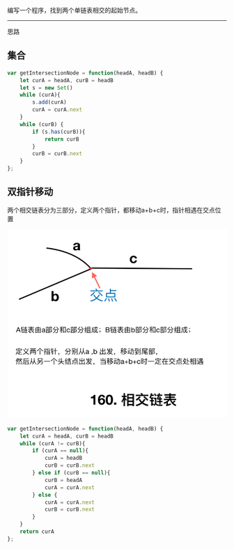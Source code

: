 编写一个程序，找到两个单链表相交的起始节点。

---

思路

## 集合

```javascript
var getIntersectionNode = function(headA, headB) {
    let curA = headA, curB = headB
    let s = new Set()
    while (curA){
        s.add(curA)
        curA = curA.next
    }
    while (curB) {
        if (s.has(curB)){
            return curB
        }
        curB = curB.next
    }
};
```

## 双指针移动

两个相交链表分为三部分，定义两个指针，都移动a+b+c时，指针相遇在交点位置

![160.intersection-of-two-linked-lists](https://raw.githubusercontent.com/muyids/tuchuang/master/160.intersection-of-two-linked-lists.png)

```javascript
var getIntersectionNode = function(headA, headB) {
    let curA = headA, curB = headB
    while (curA != curB){
        if (curA == null){
            curA = headB
            curB = curB.next
        } else if (curB == null){
            curB = headA
            curA = curA.next
        } else {
            curA = curA.next
            curB = curB.next
        }
    }
    return curA
};
```
